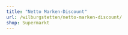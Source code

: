 ```yaml
---
title: "Netto Marken-Discount"
url: /wilburgstetten/netto-marken-discount/
shop: Supermarkt
---
```

